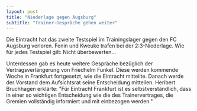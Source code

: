 ```yaml
---
layout: post
title: "Niederlage gegen Augsburg"
subtitle: "Trainer-Gespräche gehen weiter"
---
```


Die Eintracht hat das zweite Testspiel im Trainingslager gegen den FC Augsburg verloren. Fenin und Kweuke trafen bei der 2:3-Niederlage. Wie für jedes Testspiel gilt: Nicht überbewerten...

Unterdessen gab es heute weitere Gespräche bezüglich der Vertragsverlängerung von Friedhelm Funkel. Diese werden kommende Woche in Frankfurt fortgesetzt, wie die Eintracht mitteilte. Danach werde der Vorstand dem Aufsichtsrat seine Entscheidung mitteilen. Heribert Bruchhagen erklärte: "Für Eintracht Frankfurt ist es selbstverständlich, dass in einer so wichtigen Entscheidung wie die des Trainervertrages, die Gremien vollständig informiert und mit einbezogen werden."
